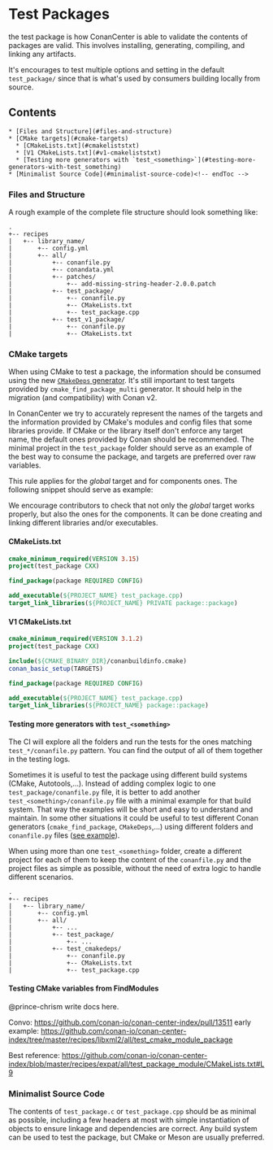 # Test Packages

the test package is how ConanCenter is able to validate the contents of packages are valid. This involves installing, generating, compiling, and linking any artifacts.

It's encourages to test multiple options and setting in the default `test_package/` since that is what's used by consumers building locally from source.

<!-- toc -->
## Contents

    * [Files and Structure](#files-and-structure)
    * [CMake targets](#cmake-targets)
      * [CMakeLists.txt](#cmakeliststxt)
      * [V1 CMakeLists.txt](#v1-cmakeliststxt)
      * [Testing more generators with `test_<something>`](#testing-more-generators-with-test_something)
    * [Minimalist Source Code](#minimalist-source-code)<!-- endToc -->

### Files and Structure

A rough example of the complete file structure should look something like:

```
.
+-- recipes
|   +-- library_name/
|       +-- config.yml
|       +-- all/
|           +-- conanfile.py
|           +-- conandata.yml
|           +-- patches/
|               +-- add-missing-string-header-2.0.0.patch
|           +-- test_package/
|               +-- conanfile.py
|               +-- CMakeLists.txt
|               +-- test_package.cpp
|           +-- test_v1_package/
|               +-- conanfile.py
|               +-- CMakeLists.txt
```

### CMake targets

When using CMake to test a package, the information should be consumed using the new
[`CMakeDeps` generator](https://docs.conan.io/en/latest/reference/conanfile/tools/cmake/cmakedeps.html?highlight=cmakedeps). It's
still important to test targets provided by `cmake_find_package_multi` generator. It should help in the migration (and compatibility) with Conan v2.

In ConanCenter we try to accurately represent the names of the targets and the information provided by CMake's modules and config files that some libraries
provide. If CMake or the library itself don't enforce any target name, the default ones provided by Conan should be recommended. The minimal project
in the `test_package` folder should serve as an example of the best way to consume the package, and targets are preferred over raw variables.

This rule applies for the _global_ target and for components ones. The following snippet should serve as example:

We encourage contributors to check that not only the _global_ target works properly, but also the ones for the components. It can be
done creating and linking different libraries and/or executables.

#### CMakeLists.txt

```cmake
cmake_minimum_required(VERSION 3.15)
project(test_package CXX)

find_package(package REQUIRED CONFIG)

add_executable(${PROJECT_NAME} test_package.cpp)
target_link_libraries(${PROJECT_NAME} PRIVATE package::package)
```

#### V1 CMakeLists.txt

```cmake
cmake_minimum_required(VERSION 3.1.2)
project(test_package CXX)

include(${CMAKE_BINARY_DIR}/conanbuildinfo.cmake)
conan_basic_setup(TARGETS)

find_package(package REQUIRED CONFIG)

add_executable(${PROJECT_NAME} test_package.cpp)
target_link_libraries(${PROJECT_NAME} package::package)
```

#### Testing more generators with `test_<something>`

The CI will explore all the folders and run the tests for the ones matching `test_*/conanfile.py` pattern. You can find the output of all
of them together in the testing logs.

Sometimes it is useful to test the package using different build systems (CMake, Autotools,...). Instead of adding complex logic to one
`test_package/conanfile.py` file, it is better to add another `test_<something>/conanfile.py` file with a minimal example for that build system. That
way the examples will be short and easy to understand and maintain. In some other situations it could be useful to test different Conan generators
(`cmake_find_package`, `CMakeDeps`,...) using different folders and `conanfile.py` files ([see example](https://github.com/conan-io/conan-center-index/tree/master/recipes/fmt/all)).

When using more than one `test_<something>` folder, create a different project for each of them to keep the content of the `conanfile.py` and the
project files as simple as possible, without the need of extra logic to handle different scenarios.

```
.
+-- recipes
|   +-- library_name/
|       +-- config.yml
|       +-- all/
|           +-- ...
|           +-- test_package/
|               +-- ...
|           +-- test_cmakedeps/
|               +-- conanfile.py
|               +-- CMakeLists.txt
|               +-- test_package.cpp
```

#### Testing CMake variables from FindModules

@prince-chrism write docs here.

Convo: https://github.com/conan-io/conan-center-index/pull/13511
early example: https://github.com/conan-io/conan-center-index/tree/master/recipes/libxml2/all/test_cmake_module_package


Best reference: https://github.com/conan-io/conan-center-index/blob/master/recipes/expat/all/test_package_module/CMakeLists.txt#L9

### Minimalist Source Code

The contents of `test_package.c` or `test_package.cpp` should be as minimal as possible, including a few headers at most with simple
instantiation of objects to ensure linkage and dependencies are correct. Any build system can be used to test the package, but
CMake or Meson are usually preferred.
